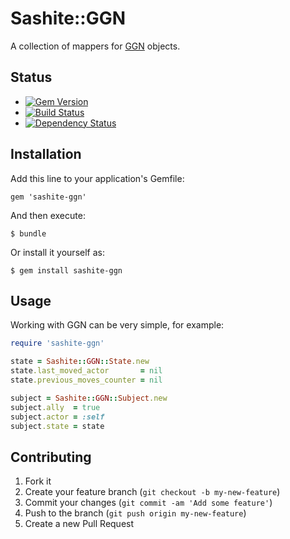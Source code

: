 # Sashite::GGN

A collection of mappers for [GGN](http://sashite.wiki/General_Gameplay_Notation) objects.

## Status

* [![Gem Version](https://badge.fury.io/rb/sashite-ggn.svg)](//badge.fury.io/rb/sashite-ggn)
* [![Build Status](https://secure.travis-ci.org/sashite/ggn.rb.svg?branch=master)](//travis-ci.org/sashite/ggn.rb?branch=master)
* [![Dependency Status](https://gemnasium.com/sashite/ggn.rb.svg)](//gemnasium.com/sashite/ggn.rb)

## Installation

Add this line to your application's Gemfile:

    gem 'sashite-ggn'

And then execute:

    $ bundle

Or install it yourself as:

    $ gem install sashite-ggn

## Usage

Working with GGN can be very simple, for example:

```ruby
require 'sashite-ggn'

state = Sashite::GGN::State.new
state.last_moved_actor       = nil
state.previous_moves_counter = nil

subject = Sashite::GGN::Subject.new
subject.ally  = true
subject.actor = :self
subject.state = state
```

## Contributing

1. Fork it
2. Create your feature branch (`git checkout -b my-new-feature`)
3. Commit your changes (`git commit -am 'Add some feature'`)
4. Push to the branch (`git push origin my-new-feature`)
5. Create a new Pull Request
